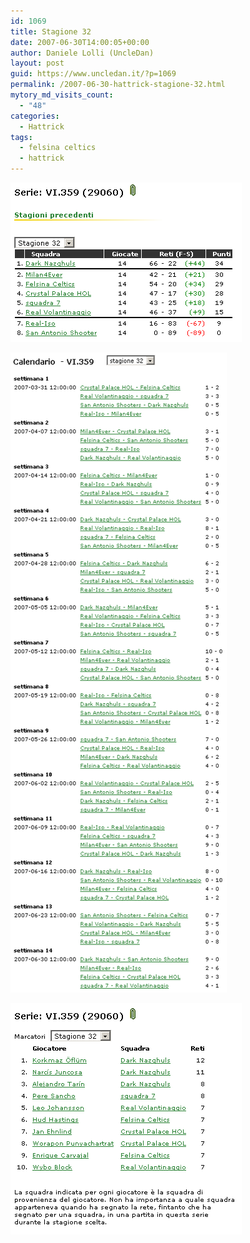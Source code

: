 ```yaml
---
id: 1069
title: Stagione 32
date: 2007-06-30T14:00:05+00:00
author: Daniele Lolli (UncleDan)
layout: post
guid: https://www.uncledan.it/?p=1069
permalink: /2007-06-30-hattrick-stagione-32.html
mytory_md_visits_count:
  - "48"
categories:
  - Hattrick
tags:
  - felsina celtics
  - hattrick
---
```

![Stagione 32 - Classifica](/wp-content/uploads/2007/10/32-1-classifica.png)

![Stagione 32 - Calendario](/wp-content/uploads/2007/10/32-2-calendario.png)

![Stagione 32 - Marcatori](/wp-content/uploads/2007/10/32-3-marcatori.png)